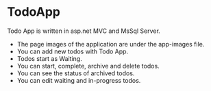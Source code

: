 # TodoApp
Todo App is written in asp.net MVC and MsSql Server.

- The page images of the application are under the app-images file.
- You can add new todos with Todo App.
- Todos start as Waiting.
- You can start, complete, archive and delete todos.
- You can see the status of archived todos.
- You can edit waiting and in-progress todos.
